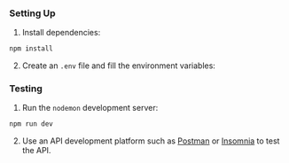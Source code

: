 ### Setting Up

1. Install dependencies:

```bash
npm install
```

2. Create an `.env` file and fill the environment variables:

### Testing

1. Run the `nodemon` development server:

```bash
npm run dev
```

2. Use an API development platform such as [Postman](https://www.postman.com/) or [Insomnia](https://insomnia.rest/) to test the API.